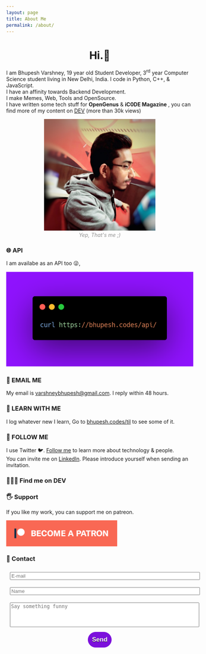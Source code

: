 ```yaml
---
layout: page
title: About Me
permalink: /about/
---
```

<style type="text/css">
	#entry\.389706550, #entry\.973008035, #entry\.1867581834 {
	    width: 100%;
	    margin: 10px;
	}
	#contact-button {
		background-color: #7C10DC;
		-moz-border-radius: 28px;
		-webkit-border-radius: 28px;
		border-radius: 28px;
		border: 1px solid #7C10DC;
		display: inline-block;
		cursor: pointer;
		color: #ffffff;
		font-family: Arial;
		font-size: 17px;
		font-weight: bold;
		padding: 10px;
		text-shadow: 0px 1px 0px #000000;
		color: white;
	}
	#contact-button:hover {
		background-color: #464ec4;
	}

</style>
<h1 align="center">Hi.👋</h1>

I am Bhupesh Varshney, 19 year old Student Developer, 3<sup>rd</sup> year Computer Science student living in New Delhi, India.
I code in Python, C++, & JavaScript.<br>I have an affinity towards Backend Development.<br>
I make Memes, Web, Tools and OpenSource.<br>
I have written some tech stuff for **OpenGenus** & **iC0DE Magazine** , you can find more of my content on [DEV](https://dev.to/bhupesh) (more than 30k views)

<center>
<img src="https://raw.githubusercontent.com/Bhupesh-V/Bhupesh-V.github.io/master/images/profile1.jpg" height="300px">
<figcaption align="center" style="color: #939393;"><i>Yep, That's me ;)</i></figcaption>
</center>

### 🌐 API
I am availabe as an API too 😜,

![blog6](https://raw.githubusercontent.com/Bhupesh-V/Bhupesh-V.github.io/master/images/blog6.png)

### 📧 EMAIL ME
My email is [varshneybhupesh@gmail.com](mailto:varshneybhupesh@gmail.com). I reply within 48 hours.

### 📖 LEARN WITH ME
I log whatever new I learn, Go to [bhupesh.codes/til](https://bhupesh.codes/til/) to see some of it.

### 🦄 FOLLOW ME 
I use Twitter 🐦. [Follow me](https://twitter.com/bhupeshimself) to learn more about technology & people.
<br>
You can invite me on [LinkedIn](https://www.linkedin.com/in/bhupesh-v/). Please introduce yourself when sending an invitation.

### 👨🏾‍💻 Find me on DEV
<!-- https://github.com/saurabhdaware/DEV-widget -->
<dev-widget data-username="bhupesh" data-width="100%" ></dev-widget>
<script src="https://unpkg.com/dev-widget@1.0.3/dist/card.component.mjs" type="module"></script>

### 🖐 Support 
If you like my work, you can support me on patreon.

<a href="https://www.patreon.com/bePatron?u=18082750">
<img src="https://raw.githubusercontent.com/Bhupesh-V/Bhupesh-V.github.io/master/images/patreon.png" height="70" align="center">
</a>

### 💬 Contact
<center>
<form name="gform" id="myform" enctype="text/plain" action="https://docs.google.com/forms/d/e/1FAIpQLSfim3RiM1NLrTszkwOv2uJ8mFMfZR6WZU-qKK6oRUlgA9vjuw/formResponse?" target="hidden_iframe" onsubmit="submitted=true;">
  <div class="fields">
    <div class="field">
      <input type="text" name="entry.389706550" id="entry.389706550" placeholder="E-mail" />
    </div>
    <div class="field">
      <input type="text" name="entry.1867581834" id="entry.1867581834" placeholder="Name" />
    </div>
    <div class="field">
      <textarea style="overflow:auto;resize:none" name="entry.973008035" id="entry.973008035" placeholder="Say something funny" rows="4"></textarea>
    </div>
  </div>
  <input type="submit" id="contact-button" class="button" value="Send" onclick="msg()">
</form>
<iframe name="hidden_iframe" id="hidden_iframe" style="display:none;" onload="if(submitted) { clear()}"></iframe>
</center>